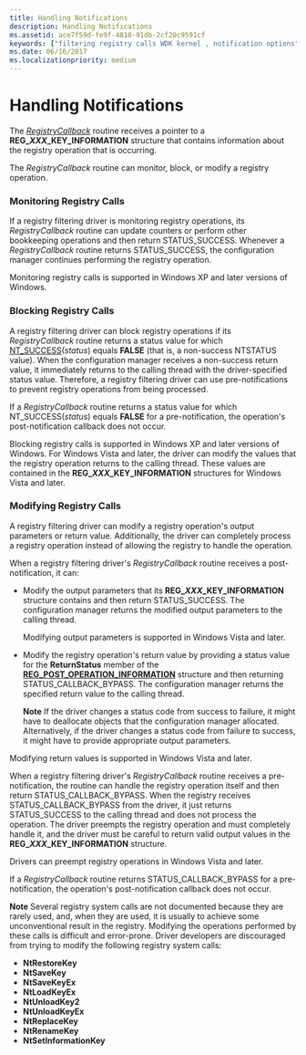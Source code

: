 ```yaml
---
title: Handling Notifications
description: Handling Notifications
ms.assetid: ace7f59d-fe9f-4810-91db-2cf20c9591cf
keywords: ["filtering registry calls WDK kernel , notification options", "registry filtering drivers WDK kernel , notification options", "notifications WDK filter registry call", "filtering registry calls WDK kernel , monitoring calls", "registry filtering drivers WDK kernel , monitoring calls", "filtering registry calls WDK kernel , blocking calls", "registry filtering drivers WDK kernel , blocking calls", "filtering registry calls WDK kernel , modifying calls", "registry filtering drivers WDK kernel , modifying calls", "blocking calls WDK filter registry call", "monitoring registry calls"]
ms.date: 06/16/2017
ms.localizationpriority: medium
---
```


# Handling Notifications


The [*RegistryCallback*](https://msdn.microsoft.com/library/windows/hardware/ff560903) routine receives a pointer to a **REG\_*XXX*\_KEY\_INFORMATION** structure that contains information about the registry operation that is occurring.

The *RegistryCallback* routine can monitor, block, or modify a registry operation.

### Monitoring Registry Calls

If a registry filtering driver is monitoring registry operations, its *RegistryCallback* routine can update counters or perform other bookkeeping operations and then return STATUS\_SUCCESS. Whenever a *RegistryCallback* routine returns STATUS\_SUCCESS, the configuration manager continues performing the registry operation.

Monitoring registry calls is supported in Windows XP and later versions of Windows.

### Blocking Registry Calls

A registry filtering driver can block registry operations if its *RegistryCallback* routine returns a status value for which [NT\_SUCCESS](using-ntstatus-values.md)(*status*) equals **FALSE** (that is, a non-success NTSTATUS value). When the configuration manager receives a non-success return value, it immediately returns to the calling thread with the driver-specified status value. Therefore, a registry filtering driver can use pre-notifications to prevent registry operations from being processed.

If a *RegistryCallback* routine returns a status value for which NT\_SUCCESS(*status*) equals **FALSE** for a pre-notification, the operation's post-notification callback does not occur.

Blocking registry calls is supported in Windows XP and later versions of Windows. For Windows Vista and later, the driver can modify the values that the registry operation returns to the calling thread. These values are contained in the **REG\_*XXX*\_KEY\_INFORMATION** structures for Windows Vista and later.

### Modifying Registry Calls

A registry filtering driver can modify a registry operation's output parameters or return value. Additionally, the driver can completely process a registry operation instead of allowing the registry to handle the operation.

When a registry filtering driver's *RegistryCallback* routine receives a post-notification, it can:

-   Modify the output parameters that its **REG\_*XXX*\_KEY\_INFORMATION** structure contains and then return STATUS\_SUCCESS. The configuration manager returns the modified output parameters to the calling thread.

    Modifying output parameters is supported in Windows Vista and later.

-   Modify the registry operation's return value by providing a status value for the **ReturnStatus** member of the [**REG\_POST\_OPERATION\_INFORMATION**](https://msdn.microsoft.com/library/windows/hardware/ff560971) structure and then returning STATUS\_CALLBACK\_BYPASS. The configuration manager returns the specified return value to the calling thread.

    **Note**  If the driver changes a status code from success to failure, it might have to deallocate objects that the configuration manager allocated. Alternatively, if the driver changes a status code from failure to success, it might have to provide appropriate output parameters.




Modifying return values is supported in Windows Vista and later.


When a registry filtering driver's *RegistryCallback* routine receives a pre-notification, the routine can handle the registry operation itself and then return STATUS\_CALLBACK\_BYPASS. When the registry receives STATUS\_CALLBACK\_BYPASS from the driver, it just returns STATUS\_SUCCESS to the calling thread and does not process the operation. The driver preempts the registry operation and must completely handle it, and the driver must be careful to return valid output values in the **REG\_*XXX*\_KEY\_INFORMATION** structure.

Drivers can preempt registry operations in Windows Vista and later.

If a *RegistryCallback* routine returns STATUS\_CALLBACK\_BYPASS for a pre-notification, the operation's post-notification callback does not occur.

**Note**  Several registry system calls are not documented because they are rarely used, and, when they are used, it is usually to achieve some unconventional result in the registry. Modifying the operations performed by these calls is difficult and error-prone. Driver developers are discouraged from trying to modify the following registry system calls:
-   **NtRestoreKey**
-   **NtSaveKey**
-   **NtSaveKeyEx**
-   **NtLoadKeyEx**
-   **NtUnloadKey2**
-   **NtUnloadKeyEx**
-   **NtReplaceKey**
-   **NtRenameKey**
-   **NtSetInformationKey**










